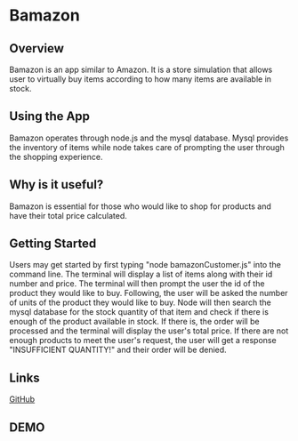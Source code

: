 # Bamazon

## Overview
Bamazon is an app similar to Amazon. It is a store simulation that allows user to virtually buy items according to how many items are available in stock. 


## Using the App
Bamazon operates through node.js and the mysql database. Mysql provides the inventory of items while node takes care of prompting the user through the shopping experience.


 ## Why is it useful?
 Bamazon is essential for those who would like to shop for products and have their total price calculated.


## Getting Started
Users may get started by first typing "node bamazonCustomer.js" into the command line. The terminal will display a list of items along with their id number and price. The terminal will then prompt the user the id of the product they would like to buy. Following, the user will be asked the number of units of the product they would like to buy. Node will then search the mysql database for the stock quantity of that item and check if there is enough of the product available in stock. If there is, the order will be processed and the terminal will display the user's total price. If there are not enough products to meet the user's request, the user will get a response "INSUFFICIENT QUANTITY!" and their order will be denied.
 



## Links
[GitHub](https://github.com/Katherine890/bamazon)

## DEMO
